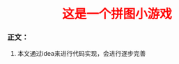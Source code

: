 # <center><font face="仿宋" color=red>这是一个拼图小游戏 </font></center>
### <font face="宋体">正文：</font>

1. 本文通过idea来进行代码实现，会进行逐步完善
